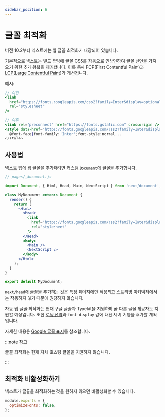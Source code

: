 ```yaml
---
sidebar_position: 6
---
```


# 글꼴 최적화

버전 10.2부터 넥스트에는 웹 글꼴 최적화가 내장되어 있습니다.

기본적으로 넥스트는 빌드 타임에 글꼴 CSS를 자동으로 인라인하여 글꼴 선언을 가져오기 위한 추가 왕복을 제거합니다. 이를 통해 [FCP(First Contentful Paint)](https://web.dev/fcp/)과 [LCP(Large Contentful Paint](https://vercel.com/blog/core-web-vitals#largest-contentful-paint))가 개선됩니다.

예시:

```jsx
// 이전
<link
  href="https://fonts.googleapis.com/css2?family=Inter&display=optional"
  rel="stylesheet"
/>

// 이후
<link rel="preconnect" href="https://fonts.gstatic.com" crossorigin />
<style data-href="https://fonts.googleapis.com/css2?family=Inter&display=optional">
  @font-face{font-family:'Inter';font-style:normal...
</style>
```

## 사용법

넥스트 앱에 웹 글꼴을 추가하려면 [커스텀 `Document`](https://nextjs.org/docs/advanced-features/custom-document)에 글꼴을 추가합니다.

```jsx
// pages/_document.js

import Document, { Html, Head, Main, NextScript } from 'next/document';

class MyDocument extends Document {
  render() {
    return (
      <Html>
        <Head>
          <link
            href="https://fonts.googleapis.com/css2?family=Inter&display=optional"
            rel="stylesheet"
          />
        </Head>
        <body>
          <Main />
          <NextScript />
        </body>
      </Html>
    );
  }
}

export default MyDocument;
```

`next/head`에 글꼴을 추가하는 것은 특정 페이지에만 적용되고 스트리밍 아키텍처에서는 작동하지 않기 때문에 권장하지 않습니다.

자동 웹 글꼴 최적화는 현재 구글 글꼴과 Typekit을 지원하며 곧 다른 글꼴 제공자도 지원할 예정입니다. 또한 [로딩 전략](https://github.com/vercel/next.js/issues/21555)과 `font-display` 값에 대한 제어 기능을 추가할 계획입니다.

자세한 내용은 [Google 글꼴 표시](https://nextjs.org/docs/messages/google-font-display)를 참조합니다.

:::note 참고

글꼴 최적화는 현재 자체 호스팅 글꼴을 지원하지 않습니다.

:::

## 최적화 비활성화하기

넥스트가 글꼴을 최적화하는 것을 원하지 않으면 비활성화할 수 있습니다.

```js title="next.config.js"
module.exports = {
  optimizeFonts: false,
};
```

